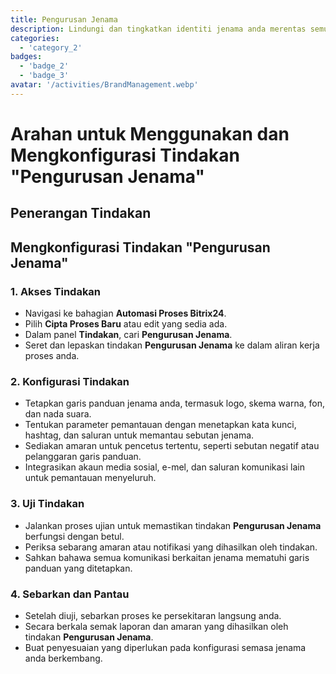 ```yaml
---
title: Pengurusan Jenama
description: Lindungi dan tingkatkan identiti jenama anda merentas semua saluran.
categories: 
  - 'category_2'
badges: 
  - 'badge_2'
  - 'badge_3'
avatar: '/activities/BrandManagement.webp'
---
```

# Arahan untuk Menggunakan dan Mengkonfigurasi Tindakan "Pengurusan Jenama"

## Penerangan Tindakan

## **Mengkonfigurasi Tindakan "Pengurusan Jenama"**

### 1. Akses Tindakan
- Navigasi ke bahagian **Automasi Proses Bitrix24**.
- Pilih **Cipta Proses Baru** atau edit yang sedia ada.
- Dalam panel **Tindakan**, cari **Pengurusan Jenama**.
- Seret dan lepaskan tindakan **Pengurusan Jenama** ke dalam aliran kerja proses anda.

### 2. Konfigurasi Tindakan
- Tetapkan garis panduan jenama anda, termasuk logo, skema warna, fon, dan nada suara.
- Tentukan parameter pemantauan dengan menetapkan kata kunci, hashtag, dan saluran untuk memantau sebutan jenama.
- Sediakan amaran untuk pencetus tertentu, seperti sebutan negatif atau pelanggaran garis panduan.
- Integrasikan akaun media sosial, e-mel, dan saluran komunikasi lain untuk pemantauan menyeluruh.

### 3. Uji Tindakan
- Jalankan proses ujian untuk memastikan tindakan **Pengurusan Jenama** berfungsi dengan betul.
- Periksa sebarang amaran atau notifikasi yang dihasilkan oleh tindakan.
- Sahkan bahawa semua komunikasi berkaitan jenama mematuhi garis panduan yang ditetapkan.

### 4. Sebarkan dan Pantau
- Setelah diuji, sebarkan proses ke persekitaran langsung anda.
- Secara berkala semak laporan dan amaran yang dihasilkan oleh tindakan **Pengurusan Jenama**.
- Buat penyesuaian yang diperlukan pada konfigurasi semasa jenama anda berkembang.